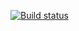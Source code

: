 [![Build status](https://ci.appveyor.com/api/projects/status/github/BizTalkComponents/ContextRegExMatch?branch=master)](https://ci.appveyor.com/api/projects/status/github/BizTalkComponents/ContextRegExMatch/branch/master)
